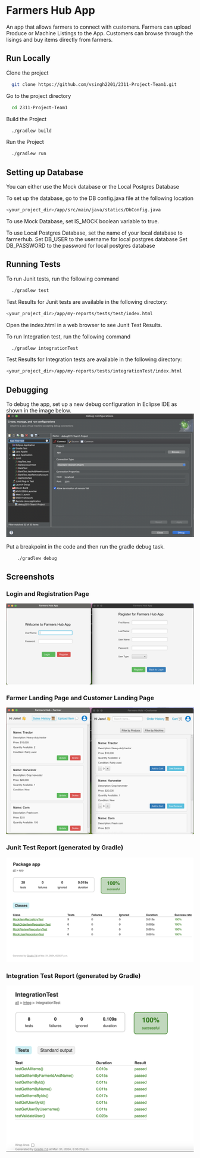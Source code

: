 # Farmers Hub App

An app that allows farmers to connect with customers. Farmers can upload Produce or Machine Listings to the App. Customers can browse through the lisings and buy items directly from farmers.

## Run Locally

Clone the project

```bash
  git clone https://github.com/vsingh2201/2311-Project-Team1.git
```

Go to the project directory

```bash
  cd 2311-Project-Team1
```

Build the Project

```bash
  ./gradlew build
```

Run the Project

```bash
  ./gradlew run
```

## Setting up Database

You can either use the Mock database or the Local Postgres Database

To set up the database, go to the DB config.java file at the following location

```bash
<your_project_dir>/app/src/main/java/statics/DbConfig.java
```

To use Mock Database, set IS_MOCK boolean variable to true.

To use Local Postgres Database, set the name of your local database to farmerhub.
Set DB_USER to the username for local postgres database
Set DB_PASSWORD to the password for local postgres database

## Running Tests

To run Junit tests, run the following command

```bash
  ./gradlew test
```

Test Results for Junit tests are available in the following directory:

```bash
<your_project_dir>/app/my-reports/tests/test/index.html
```

Open the index.html in a web browser to see Junit Test Results.

To run Integration test, run the following command

```bash
  ./gradlew integrationTest
```

Test Results for Integration tests are available in the following directory:

```bash
<your_project_dir>/app/my-reports/tests/integrationTest/index.html
```

## Debugging

To debug the app, set up a new debug configuration in Eclipse IDE as shown in the image below.
![App Screenshot](https://github.com/vsingh2201/2311-Project-Team1/blob/main/app/src/main/resources/images/DebugConfiguration.png?raw=true)

Put a breakpoint in the code and then run the gradle debug task.

```bash
    ./gradlew debug
```

## Screenshots

### Login and Registration Page

![App Screenshot](https://github.com/vsingh2201/2311-Project-Team1/blob/main/app/src/main/resources/images/LoginAndRegistrationPage.png?raw=true)

### Farmer Landing Page and Customer Landing Page

![App Screenshot](https://github.com/vsingh2201/2311-Project-Team1/blob/main/app/src/main/resources/images/FarmerAndCustomerPage.png?raw=true)

### Junit Test Report (generated by Gradle)

![App Screenshot](https://github.com/vsingh2201/2311-Project-Team1/blob/main/app/src/main/resources/images/JunitTestsReport.png?raw=true)

### Integration Test Report (generated by Gradle)

![App Screenshot](https://github.com/vsingh2201/2311-Project-Team1/blob/main/app/src/main/resources/images/IntegrationTestsReport.png?raw=true)
